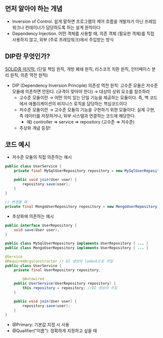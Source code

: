 ## 먼저 알아야 하는 개념
- Inversion of Control. 쉽게 말하면 프로그램의 제어 흐름을 개발자가 아닌 프레임워크나 컨테이너가 담당하도록 하는 설계 원칙이다
- Dependency Injection. 어떤 객체를 사용할 때, 의존 객체 (필요한 객체)를 직접 사용하지 않고, 외부 (주로 프레임워크)에서 주입받는 방식

## DIP란 무엇인가?
[SOLID중 마지막.](https://inpa.tistory.com/entry/OOP-%F0%9F%92%A0-%EA%B0%9D%EC%B2%B4-%EC%A7%80%ED%96%A5-%EC%84%A4%EA%B3%84%EC%9D%98-5%EA%B0%80%EC%A7%80-%EC%9B%90%EC%B9%99-SOLID) (단일 책임 원칙, 개방 폐쇄 원칙, 리스코프 치환 원칙, 인터페이스 분리 원칙, 의존 역전 원칙)

- DIP (Dependency Inversion Principle) 의존성 역전 원칙: 고수준 모듈은 저수준 모듈에 의존하면 안된다. (규격이 맞아야 한다) → 대상의 상위 요소를 참조하라
    - 고수준 모듈이란 → 어떤 의미 있는 단일 기능을 제공하는 모듈이다. 즉, 백 코드에서 애플리케이션의 비지니스 로직을 담당하는 핵심코드이다
    - 저수준 모듈이란 → 고수준 모듈의 기능을 구현하기 위한 모듈이다. 실제 구현, 즉 데이터를 저장하거나, 외부 시스템과 연결하는 코드에 해당한다.
        - 예) controller ⇒ service ⇒ repository (고수준 ⇒ 저수준)
    - 추상화 개념 등장!

## 코드 예시
- 저수준 모듈의 직접 의존하는 예시

```java
public class UserService {
    private final MySqlUserRepository repository = new MySqlUserRepository();

    public void join(User user) {
        repository.save(user);
    }
}
```

```java
// 변경할 때
private final MongoUserRepository repository = new MongoUserRepository(); // 수정 필수!
```

- 추상화에 의존하는 예시

```java
public interface UserRepository {
    void save(User user);
}
```

```java
public class MySqlUserRepository implements UserRepository { ... }
public class MongoUserRepository implements UserRepository { ... }
```

```java
@Service
@RequiredArgsConstructor // DI 생성자 lombok으로 주입
public class UserService {
    private final UserRepository repository;

		@Autowired
    public UserService(UserRepository repository) {
        this.repository = repository; //DI 생성자 주입
    }

    public void join(User user) {
        repository.save(user);
    }
}
```

- @Primary: 기본값 지정 시 사용
- @Qualifier(”이름”): 정확하게 지정하고 싶을 때
